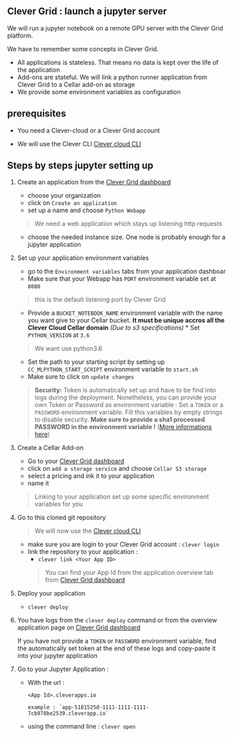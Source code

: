Clever Grid : launch a jupyter server
---
We will run a jupyter notebook on a remote GPU server with the Clever Grid platform.

We have to remember some concepts in Clever Grid.

* All applications is stateless. That means no data is kept over the life of the application
* Add-ons are stateful. We will link a python runner application from Clever Grid to a Cellar add-on as storage
* We provide some environment variables as configuration


prerequisites
---
* You need a Clever-cloud or a Clever Grid account

* We will use the Clever CLI [Clever cloud CLI](https://www.clever-cloud.com/doc/clever-tools/getting_started/#installing-clever-tools)

Steps by steps jupyter setting up
----
1. Create an application from the [Clever Grid dashboard](https://dashboard.clevergrid.io/)
    * choose your organization
    * click on `Create an application`
    * set up a name and choose `Python Webapp`
    
    > We need a web application which stays up listening http requests
    
    * choose the needed instance size. One node is probably enough for a jupyter application

1. Set up your application environment variables
    * go to the  `Environment variables` tabs from your application dashboar
    * Make sure that your Webapp has `PORT` environment variable set at `8080`
    > this is the default listening port by Clever Grid
    * Provide a `BUCKET_NOTEBOOK_NAME` environment variable with the name you want give to your Cellar bucket. **It must
    be unique accros all the Clever Cloud Cellar domain** *(Due to s3 specifications)*    * Set `PYTHON_VERSION` at `3.6`
    > We want use python3.6
    * Set the path to your starting script by setting up `CC_MLPYTHON_START_SCRIPT` environment variable to  `start.sh`
    * Make sure to click on `update changes`

    >  **Security:** Token is automatically set up and have to be find into logs during the deployment. Nonetheless, you
    can provide your own Token or Password as environment variable :
        Set a `TOKEN` or a `PASSWORD` environment variable. Fill this variables by empty strings to disable security.
        **Make sure to provide a sha1 processed PASSWORD in the environment variable !** ([More informations here](https://jupyter-notebook.readthedocs.io/en/stable/public_server.html#preparing-a-hashed-password))

1. Create a Cellar Add-on
    * Go to your [Clever Grid dashboard](https://dashboard.clevergrid.io/)
    * click on `add a storage service` and choose `Cellar S3 storage`
    * select a pricing and ink it to your application
    * name it
    > Linking to your application set up some specific environment variables for you

1. Go to this cloned git repository
    > We will now use the [Clever cloud CLI](https://www.clever-cloud.com/doc/clever-tools/getting_started/#installing-clever-tools)
    * make sure you are login to your Clever Grid account : `clever login`
    * link the repository to your application :
       * `clever link <Your App ID>`
       > You can find your App Id from the application overview tab from [Clever Grid dashboard](https://dashboard.clevergrid.io/)

1. Deploy your application
    * `clever deploy`

1. You have logs from the `clever deploy` command or from the overview application page on [Clever Grid dashboard](https://dashboard.clevergrid.io/)

    If you have not provide a `TOKEN` or `PASSWORD` environment variable, find the automatically set token at the end of these logs and copy-paste it into your jupyter application
    
1. Go to your Jupyter Application :

   * With the url :
   
         <App Id>.cleverapps.io
       
         example : `app-5181525d-1111-1111-1111-7cb978be2539.cleverapp.io`

   * using the command line : `clever open`
